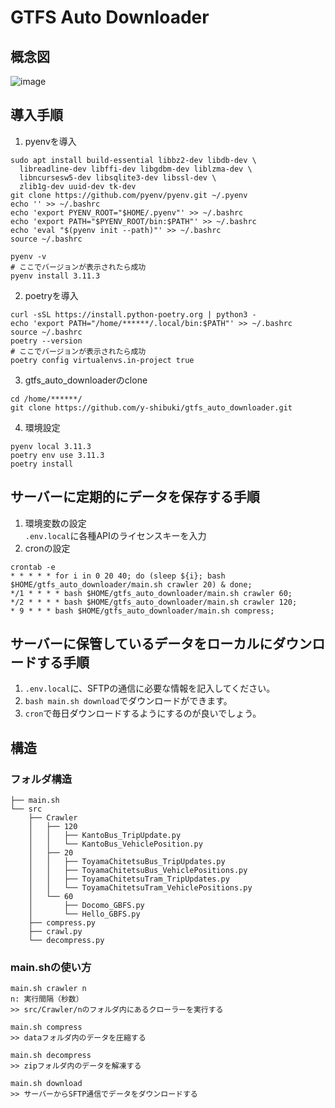 # GTFS Auto Downloader
## 概念図
![image](images/GTFS_Auto_Downloaderの概要.png)
## 導入手順
1. pyenvを導入  
```
sudo apt install build-essential libbz2-dev libdb-dev \
  libreadline-dev libffi-dev libgdbm-dev liblzma-dev \
  libncursesw5-dev libsqlite3-dev libssl-dev \
  zlib1g-dev uuid-dev tk-dev
git clone https://github.com/pyenv/pyenv.git ~/.pyenv
echo '' >> ~/.bashrc
echo 'export PYENV_ROOT="$HOME/.pyenv"' >> ~/.bashrc
echo 'export PATH="$PYENV_ROOT/bin:$PATH"' >> ~/.bashrc
echo 'eval "$(pyenv init --path)"' >> ~/.bashrc
source ~/.bashrc

pyenv -v
# ここでバージョンが表示されたら成功
pyenv install 3.11.3
```
2. poetryを導入  
```
curl -sSL https://install.python-poetry.org | python3 -
echo 'export PATH="/home/******/.local/bin:$PATH"' >> ~/.bashrc
source ~/.bashrc
poetry --version
# ここでバージョンが表示されたら成功
poetry config virtualenvs.in-project true
```
3. gtfs_auto_downloaderのclone  
```
cd /home/******/
git clone https://github.com/y-shibuki/gtfs_auto_downloader.git
```
4. 環境設定  
```
pyenv local 3.11.3
poetry env use 3.11.3
poetry install
```
## サーバーに定期的にデータを保存する手順
1. 環境変数の設定  
```.env.local```に各種APIのライセンスキーを入力
2. cronの設定  
```
crontab -e
* * * * * for i in 0 20 40; do (sleep ${i}; bash $HOME/gtfs_auto_downloader/main.sh crawler 20) & done;
*/1 * * * * bash $HOME/gtfs_auto_downloader/main.sh crawler 60;
*/2 * * * * bash $HOME/gtfs_auto_downloader/main.sh crawler 120;
* 9 * * * bash $HOME/gtfs_auto_downloader/main.sh compress;
```
## サーバーに保管しているデータをローカルにダウンロードする手順
1. ```.env.local```に、SFTPの通信に必要な情報を記入してください。  
2. ```bash main.sh download```でダウンロードができます。  
3. ```cron```で毎日ダウンロードするようにするのが良いでしょう。  

## 構造
### フォルダ構造
```
├── main.sh
└── src
    ├── Crawler
    │   ├── 120
    │   │   ├── KantoBus_TripUpdate.py
    │   │   └── KantoBus_VehiclePosition.py
    │   ├── 20
    │   │   ├── ToyamaChitetsuBus_TripUpdates.py
    │   │   ├── ToyamaChitetsuBus_VehiclePositions.py
    │   │   ├── ToyamaChitetsuTram_TripUpdates.py
    │   │   └── ToyamaChitetsuTram_VehiclePositions.py
    │   └── 60
    │       ├── Docomo_GBFS.py
    │       └── Hello_GBFS.py
    ├── compress.py
    ├── crawl.py
    └── decompress.py
```
### main.shの使い方
```
main.sh crawler n
n: 実行間隔（秒数）
>> src/Crawler/nのフォルダ内にあるクローラーを実行する

main.sh compress
>> dataフォルダ内のデータを圧縮する

main.sh decompress
>> zipフォルダ内のデータを解凍する

main.sh download
>> サーバーからSFTP通信でデータをダウンロードする
```